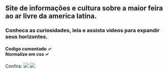 <h2>
  Site de informações e cultura sobre a maior feira ao ar livre da america latina. 
</h2>
<h3>
  Conheca as curiosidades, leia e assista videos para expandir seus horizontes.
</h3>
<h4>
  Codigo comentado &#10003; <br>
  Normalize em css &#10003;
</h4>
  <p>Confira:

  <img src="https://github.com/millagmgomes/Site-PA/assets/120679601/898021d8-514f-4a35-81e7-e3aac83d649f)">

  <img src="https://github.com/millagmgomes/Site-PA/assets/120679601/d1674fda-2999-49af-8837-b746f19d54d2)">
